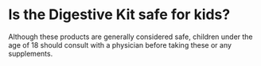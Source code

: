 # Is the Digestive Kit safe for kids?

Although these products are generally considered safe, children under the age of 18 should consult with a physician before taking these or any supplements.
